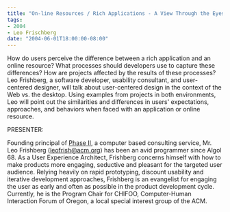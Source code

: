 ```yaml
---
title: "On-line Resources / Rich Applications - A View Through the Eyes of the User"
tags:
- 2004
- Leo Frischberg
date: "2004-06-01T18:00:00-08:00"
---
```


How do users perceive the difference between a rich application and an online resource?  What processes should developers use to capture these differences? How are projects affected by the results of these processes? Leo Frishberg, a software developer, usability consultant, and user-centered designer, will talk about user-centered design in the context of the Web vs. the desktop.  Using examples from projects in both environments, Leo will point out the similarities and differences in users' expectations, approaches, and behaviors when faced with an application or online resource.

PRESENTER:

Founding principal of [Phase II](http:/www.aracnet.com/~slam), a computer based consulting service, Mr. Leo Frishberg (leofrish@acm.org) has been an avid programmer since Algol 68. As a User Experience Architect, Frishberg concerns himself with how to make products more engaging, seductive and pleasant for the targeted user audience. Relying heavily on rapid prototyping, discount usability and iterative development approaches, Frishberg is an evangelist for engaging the user as early and often as possible in the product development cycle. Currently, he is the Program Chair for CHIFOO, Computer-Human Interaction Forum of Oregon, a local special interest group of the ACM.
